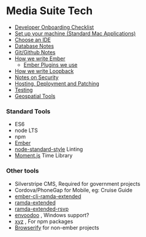 # Media Suite Tech

- [Developer Onboarding Checklist](https://trello.com/b/ApX3n43q/developer-onboarding)
- [Set up your machine (Standard Mac Applications)](bootstrap.md)
- [Choose an IDE](ide.md)
- [Database Notes](databases.md)
- [Git/Github Notes](git.md)
- [How we write Ember](ember-style-guide.md)
  - [Ember Plugins we use](ember-plugins.md)
- [How we write Loopback](loopback-style-guide.md)
- [Notes on Security](security-guidelines.md)
- [Hosting, Deployment and Patching](hosting-deployment-patching.md)
- [Testing](testing.md)
- [Geospatial Tools](geospatial.md)

### Standard Tools

- ES6
- node LTS
- npm
- [Ember](http://emberjs.com/)
- [node-standard-style](https://github.com/feross/standard) Linting
- [Moment.js](http://momentjs.com/) Time Library

### Other tools
- Silverstripe CMS, Required for government projects
- Cordova/PhoneGap for Mobile, eg: Cruise Guide
- [ember-cli-ramda-extended](https://github.com/mediasuitenz/ember-cli-ramda-extended)
- [ramda-extended](https://github.com/mediasuitenz/ramda-extended)
- [ramda-extended-rsvp](https://github.com/mediasuitenz/ramda-extended-rsvp) 
- [envoodoo](https://github.com/digitalsadhu/envoodoo) , Windows support?
- [xyz](https://www.npmjs.com/package/xyz) , For npm packages 
- [Browserify](http://browserify.org/) for non-ember projects

